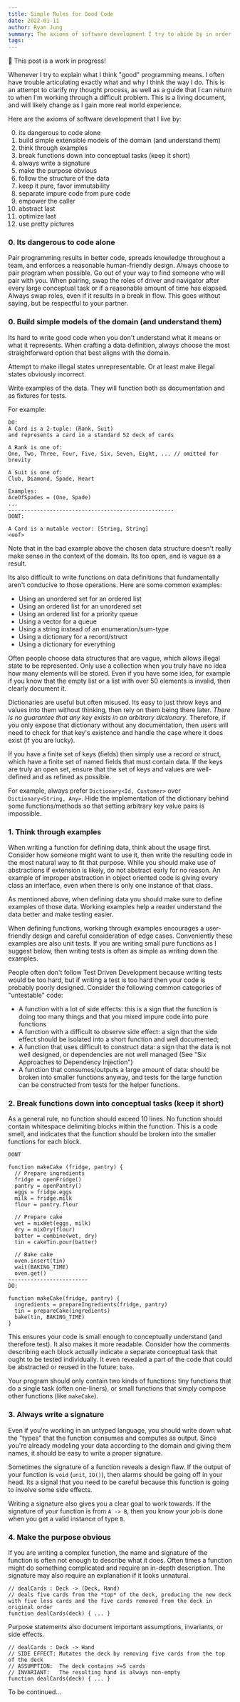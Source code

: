```yaml
---
title: Simple Rules for Good Code
date: 2022-01-11
author: Ryan Jung
summary: The axioms of software development I try to abide by in order to write good code
tags:
---
```


👷 This post is a work in progress!

Whenever I try to explain what I think "good" programming means. I often have trouble articulating exactly what and why I think the way I do. This is an attempt to clarify my thought process, as well as a guide that I can return to when I'm working through a difficult problem. This is a living document, and will likely change as I gain more real world experience.

Here are the axioms of software development that I live by:

0. its dangerous to code alone
1. build simple extensible models of the domain (and understand them)
2. think through examples
3. break functions down into conceptual tasks (keep it short)
4. always write a signature
5. make the purpose obvious
6. follow the structure of the data
7. keep it pure, favor immutability
8. separate impure code from pure code
9. empower the caller
10. abstract last
11. optimize last
12. use pretty pictures

### 0. Its dangerous to code alone

Pair programming results in better code, spreads knowledge throughout a team, and enforces a reasonable human-friendly design. Always choose to pair program when possible. Go out of your way to find someone who will pair with you. When pairing, swap the roles of driver and navigator after every large conceptual task or if a reasonable amount of time has elapsed. Always swap roles, even if it results in a break in flow. This goes without saying, but be respectful to your partner.

### 0. Build simple models of the domain (and understand them)

Its hard to write good code when you don't understand what it means or what it represents. When crafting a data definition, always choose the most straightforward option that best aligns with the domain.

Attempt to make illegal states unrepresentable. Or at least make illegal states obviously incorrect.

Write examples of the data. They will function both as documentation and as fixtures for tests.

For example:

```
DO:
A Card is a 2-tuple: (Rank, Suit)
and represents a card in a standard 52 deck of cards

A Rank is one of:
One, Two, Three, Four, Five, Six, Seven, Eight, ... // omitted for brevity

A Suit is one of:
Club, Diamond, Spade, Heart

Examples:
AceOfSpades = (One, Spade)
...
----------------------------------------------------
DONT:

A Card is a mutable vector: [String, String]
<eof>
```

Note that in the bad example above the chosen data structure doesn't really make sense in the context of the domain. Its too open, and is vague as a result.

Its also difficult to write functions on data definitions that fundamentally aren't conducive to those operations. Here are some common examples:

- Using an unordered set for an ordered list
- Using an ordered list for an unordered set
- Using an ordered list for a priority queue
- Using a vector for a queue
- Using a string instead of an enumeration/sum-type
- Using a dictionary for a record/struct
- Using a dictionary for everything

Often people choose data structures that are vague, which allows illegal state to be represented. Only use a collection when you truly have no idea how many elements will be stored. Even if you have some idea, for example if you know that the empty list or a list with over 50 elements is invalid, then clearly document it.

Dictionaries are useful but often misused. Its easy to just throw keys and values into them without thinking, then rely on them being there later. _There is no guarantee that any key exists in an arbitrary dictionary_. Therefore, if you only expose that dictionary without any documentation, then users will need to check for that key's existence and handle the case where it does exist (if you are lucky).

If you have a finite set of keys (fields) then simply use a record or struct, which have a finite set of named fields that must contain data. If the keys are truly an open set, ensure that the set of keys and values are well-defined and as refined as possible.

For example, always prefer `Dictionary<Id, Customer>` over `Dictionary<String, Any>`. Hide the implementation of the dictionary behind some functions/methods so that setting arbitrary key value pairs is impossible.

### 1. Think through examples

When writing a function for defining data, think about the usage first. Consider how someone might want to use it, then write the resulting code in the most natural way to fit that purpose. While you should make use of abstractions if extension is likely, do not abstract early for no reason. An example of improper abstraction in object oriented code is giving every class an interface, even when there is only one instance of that class.

As mentioned above, when defining data you should make sure to define examples of those data. Working examples help a reader understand the data better and make testing easier.

When defining functions, working through examples encourages a user-friendly design and careful consideration of edge cases. Conveniently these examples are also unit tests. If you are writing small pure functions as I suggest below, then writing tests is often as simple as writing down the examples.

People often don't follow Test Driven Development because writing tests would be too hard, but if writing a test is too hard then your code is probably poorly designed. Consider the following common categories of "untestable" code:

- A function with a lot of side effects: this is a sign that the function is doing too many things and that you mixed impure code into pure functions
- A function with a difficult to observe side effect: a sign that the side effect should be isolated into a short function and well documented;
- A function that uses difficult to construct data: a sign that the data is not well designed, or dependencies are not well managed (See "Six Approaches to Dependency Injection")
- A function that consumes/outputs a large amount of data: should be broken into smaller functions anyway, and tests for the large function can be constructed from tests for the helper functions.

### 2. Break functions down into conceptual tasks (keep it short)

As a general rule, no function should exceed 10 lines. No function should contain whitespace delimiting blocks within the function. This is a code smell, and indicates that the function should be broken into the smaller functions for each block.

```
DONT

function makeCake (fridge, pantry) {
  // Prepare ingredients
  fridge = openFridge()
  pantry = openPantry()
  eggs = fridge.eggs
  milk = fridge.milk
  flour = pantry.flour

  // Prepare cake
  wet = mixWet(eggs, milk)
  dry = mixDry(flour)
  batter = combine(wet, dry)
  tin = cakeTin.pour(batter)

  // Bake cake
  oven.insert(tin)
  wait(BAKING_TIME)
  oven.get()
-------------------------
DO:

function makeCake(fridge, pantry) {
  ingredients = prepareIngredients(fridge, pantry)
  tin = prepareCake(ingredients)
  bake(tin, BAKING_TIME)
}
```

This ensures your code is small enough to conceptually understand (and therefore test). It also makes it more readable. Consider how the comments describing each block actually indicate a separate conceptual task that ought to be tested individually. It even revealed a part of the code that could be abstracted or reused in the future: `bake`.

Your program should only contain two kinds of functions: tiny functions that do a single task (often one-liners), or small functions that simply compose other functions (like `makeCake`).

### 3. Always write a signature

Even if you're working in an untyped language, you should write down what the "types" that the function consumes and computes as output. Since you're already modeling your data according to the domain and giving them names, it should be easy to write a proper signature.

Sometimes the signature of a function reveals a design flaw. If the output of your function is `void` (`unit`, `IO()`), then alarms should be going off in your head. Its a signal that you need to be careful because this function is going to involve some side effects.

Writing a signature also gives you a clear goal to work towards. If the signature of your function is from `A -> B`, then you know your job is done when you get a valid instance of type `B`.

### 4. Make the purpose obvious

If you are writing a complex function, the name and signature of the function is often not enough to describe what it does. Often times a function might do something complicated and require an in-depth description. The signature may also require an explanation if it looks unnatural.

```
// dealCards : Deck -> (Deck, Hand)
// deals five cards from the *top* of the deck, producing the new deck with five less cards and the five cards removed from the deck in original order
function dealCards(deck) { ... }
```

Purpose statements also document important assumptions, invariants, or side effects.

```
// dealCards : Deck -> Hand
// SIDE EFFECT: Mutates the deck by removing five cards from the top of the deck
// ASSUMPTION:  The deck contains >=5 cards
// INVARIANT:   The resulting hand is always non-empty
function dealCards(deck) { ... }
```

To be continued...
